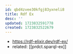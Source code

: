 ```yaml
---
id: qbd4zvee30kfgj83yxneli8
title: Rdf Ex
desc: ''
updated: 1723832591778
created: 1723832522679
---
```


- https://rdf-elixir.dev/rdf-ex/
- related: [[prdct.sparql-ex]]